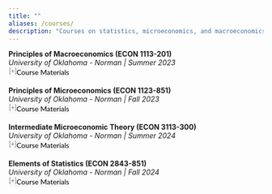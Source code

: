 ```yaml
---
title: ""
aliases: /courses/
description: "Courses on statistics, microeconomics, and macroeconomics. For undergraduate students."
---
```


<link rel="stylesheet" href="https://cdnjs.cloudflare.com/ajax/libs/font-awesome/6.0.0/css/all.min.css">

<style>
button.accordion {
  font:14px/1.5 Lato,"Helvetica Neue",Helvetica,Arial,sans-serif;
  cursor:pointer; padding:0; border:none; text-align:left; outline:none;
  font-size:100%; transition:0.3s; background-color:#f8f8f8;
}
button.accordion.active,button.accordion:hover{background-color:#f8f8f8;}
button.accordion:after{content:" [+] ";font-size:90%;color:#777;float:left;margin-left:1px;}
button.accordion.active:after{content:" [\2212] ";}
div.panel{padding:0 20px;margin-top:5px;display:none;background-color:white;font-size:100%;}
div.panel.show{display:block!important;}
.semester-item{margin-bottom:8px;}
.semester-label{font-weight:bold;color:#1976d2;}
</style>

<!-- ECON 1113 -->
<p style="margin:0"><a style="margin:0; font-size:100%; font-weight:bold">Principles of Macroeconomics (ECON 1113-201)</a> <br>
<i>University of Oklahoma - Norman | Summer 2023</i> <br>
<button class="accordion">Course Materials</button>
<div class="panel" style="background-color:#F1F1F1;color:#666;padding:10px;">
  <div class="semester-item">
    <span class="semester-label">Summer 2023:</span>
    <a href="/Syllabus_ECON_1113_Summer_2023.pdf">Syllabus</a> |
    <a href="/Eval_ECON_1113_Summer_2023.pdf">Course Evaluation</a>
  </div>
</div><br>

<!-- ECON 1123 -->
<p style="margin:0"><a style="margin:0; font-size:100%; font-weight:bold">Principles of Microeconomics (ECON 1123-851)</a> <br>
<i>University of Oklahoma - Norman | Fall 2023</i> <br>
<button class="accordion">Course Materials</button>
<div class="panel" style="background-color:#F1F1F1;color:#666;padding:10px;">
  <div class="semester-item">
    <span class="semester-label">Fall 2023:</span>
    <!-- add the syllabus link if you have it -->
    <!-- <a href="/Syllabus_ECON_1123_Fall_2023.pdf">Syllabus</a> | -->
    <a href="/Eval_ECON_1123_Fall_2023.pdf">Course Evaluation</a>
  </div>
</div><br>

<!-- ECON 3113 -->
<p style="margin:0"><a style="margin:0; font-size:100%; font-weight:bold">Intermediate Microeconomic Theory (ECON 3113-300)</a> <br>
<i>University of Oklahoma - Norman | Summer 2024</i> <br>
<button class="accordion">Course Materials</button>
<div class="panel" style="background-color:#F1F1F1;color:#666;padding:10px;">
  <div class="semester-item">
    <span class="semester-label">Summer 2024:</span>
    <a href="/Syllabus_ECON_3113_Summer_2024.pdf">Syllabus</a> |
    <a href="/Eval_ECON_3113_Summer_2024.pdf">Course Evaluation</a>
  </div>
</div><br>

<!-- ECON 2843 -->
<p style="margin:0"><a style="margin:0; font-size:100%; font-weight:bold">Elements of Statistics (ECON 2843-851)</a> <br>
<i>University of Oklahoma - Norman | Fall 2024</i> <br>
<button class="accordion">Course Materials</button>
<div class="panel" style="background-color:#F1F1F1;color:#666;padding:10px;">
  <div class="semester-item">
    <span class="semester-label">Fall 2024:</span>
    <!-- add syllabus if available -->
    <!-- <a href="/Syllabus_ECON_2843_Fall_2024.pdf">Syllabus</a> | -->
    <a href="/Eval_ECON_2843_Fall_2024.pdf">Course Evaluation</a>
  </div>
</div><br>

<script>
var acc=document.getElementsByClassName("accordion");
for (var i=0;i<acc.length;i++){
  acc[i].onclick=function(){
    this.classList.toggle("active");
    this.parentNode.nextElementSibling.classList.toggle("show");
  }
}
</script>
